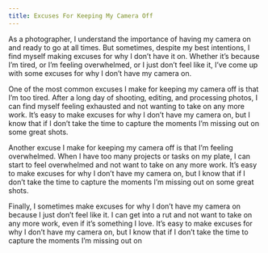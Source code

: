 ```yaml
---
title: Excuses For Keeping My Camera Off
---
```


As a photographer, I understand the importance of having my camera on and ready to go at all times. But sometimes, despite my best intentions, I find myself making excuses for why I don’t have it on. Whether it’s because I’m tired, or I’m feeling overwhelmed, or I just don’t feel like it, I’ve come up with some excuses for why I don’t have my camera on. 

One of the most common excuses I make for keeping my camera off is that I’m too tired. After a long day of shooting, editing, and processing photos, I can find myself feeling exhausted and not wanting to take on any more work. It’s easy to make excuses for why I don’t have my camera on, but I know that if I don’t take the time to capture the moments I’m missing out on some great shots. 

Another excuse I make for keeping my camera off is that I’m feeling overwhelmed. When I have too many projects or tasks on my plate, I can start to feel overwhelmed and not want to take on any more work. It’s easy to make excuses for why I don’t have my camera on, but I know that if I don’t take the time to capture the moments I’m missing out on some great shots. 

Finally, I sometimes make excuses for why I don’t have my camera on because I just don’t feel like it. I can get into a rut and not want to take on any more work, even if it’s something I love. It’s easy to make excuses for why I don’t have my camera on, but I know that if I don’t take the time to capture the moments I’m missing out on
